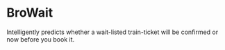# BroWait
Intelligently predicts whether a wait-listed train-ticket will be confirmed or now before you book it. 
